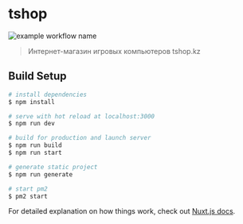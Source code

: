 # tshop
![example workflow name](https://github.com/alkhipce/tshop/workflows/.github/workflows/node.js.yml/badge.svg)


> Интернет-магазин игровых компьютеров tshop.kz

## Build Setup

```bash
# install dependencies
$ npm install

# serve with hot reload at localhost:3000
$ npm run dev

# build for production and launch server
$ npm run build
$ npm run start

# generate static project
$ npm run generate

# start pm2
$ pm2 start

```

For detailed explanation on how things work, check out [Nuxt.js docs](https://nuxtjs.org).
